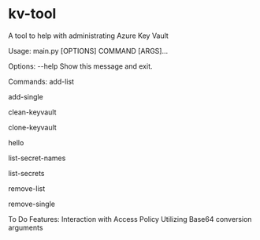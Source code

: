 # kv-tool
A tool to help with administrating Azure Key Vault

Usage: main.py [OPTIONS] COMMAND [ARGS]...

Options:
  --help  Show this message and exit.

Commands:
  add-list
  
  add-single
  
  clean-keyvault
  
  clone-keyvault
  
  hello
  
  list-secret-names
  
  list-secrets
  
  remove-list
  
  remove-single



To Do Features:
  Interaction with Access Policy
  Utilizing Base64 conversion arguments
